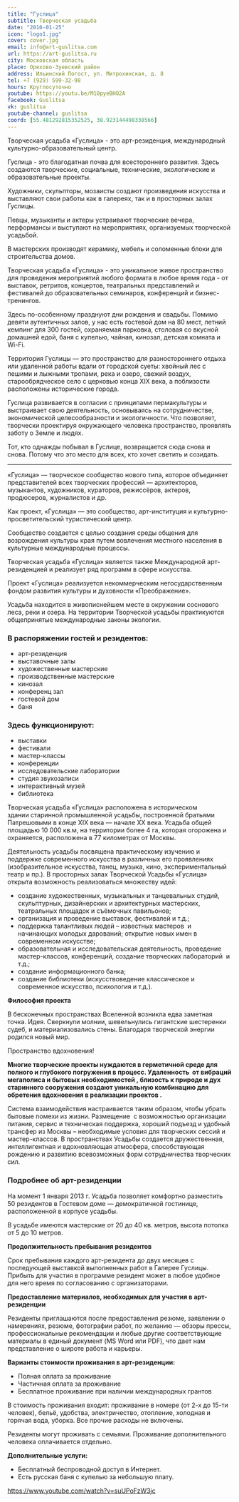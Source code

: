 ```yaml
---
title: "Гуслица"
subtitle: Творческая усадьба
date: "2016-01-25"
icon: "logo1.jpg"
cover: cover.jpg
email: info@art-guslitsa.com
url: https://art-guslitsa.ru
city: Московская область
place: Орехово-Зуевский район
address: Ильинский Погост, ул. Митрохинская, д. 8
tel: +7 (929) 599-32-98
hours: Круглосуточно
youtube: https://youtu.be/M10pyeBHO2A
facebook: Guslitsa
vk: guslitsa
youtube-channel: guslitsa
coord: [55.481292815352525, 38.923144498338566]
---
```


Творческая усадьба «Гуслица» - это арт-резиденция, международный культурно-образовательный центр.

Гуслица - это благодатная почва для всестороннего развития.
Здесь создаются творческие, социальные, технические, экологические и образовательные проекты.

Художники, скульпторы, мозаисты создают произведения искусства и выставляют свои работы как в галереях, так и в просторных залах Гуслицы.

Певцы, музыканты и актеры устраивают творческие вечера, перформансы и выступают на мероприятиях, организуемых творческой усадьбой.

В мастерских производят керамику, мебель и соломенные блоки для строительства домов.

Творческая усадьба «Гуслица» - это уникальное живое пространство для проведения мероприятий любого формата в любое время года - от выставок, ретритов, концертов, театральных представлений и фестивалей до образовательных семинаров, конференций и бизнес-тренингов.

Здесь по-особенному празднуют дни рождения и свадьбы. Помимо девяти аутентичных залов, у нас есть гостевой дом на 80 мест, летний кемпинг для 300 гостей, охраняемая парковка, столовая со вкусной домашней едой, баня с купелью, чайная, кинозал, детская комната и Wi-Fi.

Территория Гуслицы — это пространство для разностороннего отдыха или удаленной работы вдали от городской суеты: хвойный лес с пешими и лыжными тропами, река и озеро, свежий воздух, старообрядческое село с церковью конца XIX века, а поблизости расположены исторические города.

Гуслица развивается в согласии с принципами пермакультуры и выстраивает свою деятельность, основываясь на сотрудничестве, экономической целесообразности и экологичности. Что позволяет, творчески проектируя окружающего человека пространство, проявлять заботу о Земле и людях.

Тот, кто однажды побывал в Гуслице, возвращается сюда снова и снова. Потому что это место для всех, кто хочет светить и созидать.

<youtube-embed link="https://youtu.be/FRQUVs7a0-s" />

---

«Гуслица» — творческое сообщество нового типа, которое объединяет представителей всех творческих профессий — архитекторов, музыкантов, художников, кураторов, режиссёров, актеров, продюсеров, журналистов и др.

Как проект, «Гуслица» — это сообщество, арт-институция и культурно-просветительский туристический центр.

Сообщество создается с целью создания среды общения для возрождения культуры края путем вовлечения местного населения в культурные международные процессы.

Творческая усадьба «Гуслица» является также Международной арт-резиденцией и реализует ряд программ в сфере искусства.

Проект «Гуслица» реализуется некоммерческим негосударственным фондом развития культуры и духовности «Преображение».

Усадьба находится в живописнейшем месте в окружении соснового леса, реки и озера. На территории Творческой усадьбы практикуются общепринятые международные законы экологии.

### В распоряжении гостей и резидентов:

- арт-резиденция
- выставочные залы
- художественные мастерские
- производственные мастерские
- кинозал
- конференц зал
- гостевой дом
- баня

### Здесь функционируют:

- выставки
- фестивали
- мастер-классы
- конференции
- исследовательские лаборатории
- студия звукозаписи
- интерактивный музей
- библиотека

Творческая усадьба «Гуслица» расположена в историческом  здании старинной промышленной усадьбы, построенной братьями Патрешовыми в конце ХIХ века — начале XX века. Усадьба общей площадью 10 000 кв.м, на территории более 4 га, которая огорожена и охраняется, расположена в 77 километрах от Москвы.

Деятельность усадьбы посвящена практическому изучению и поддержке современного искусства в различных его проявлениях (изобразительное искусства, танец, музыка, кино, экспериментальный театр и пр.). В просторных залах Творческой Усадьбы «Гуслица» открыта возможность реализоваться множеству идей:

- создание художественных, музыкальных и танцевальных студий, скульптурных, дизайнерских и архитектурных мастерских, театральных площадок и съёмочных павильонов;
- организация и проведение выставок, фестивалей и т.д.;
- поддержка талантливых людей – известных мастеров  и начинающих молодых дарований; открытие новых имен в современном искусстве;
- образовательная и исследовательская деятельность, проведение мастер-классов, конференций, создание творческих лабораторий  и т.д.;
- создание информационного банка;
- создание библиотеки (искусствоведение классическое и современное искусство, психология и т.д.).

**Философия проекта**

В бесконечных пространствах Вселенной возникла едва заметная точка. Идея. Сверкнули молнии, шевельнулись гигантские шестеренки судеб, и материализовались стены. Благодаря творческой энергии родился новый мир.

Пространство вдохновения!

**Многие творческие проекты нуждаются в герметичной среде для полного и глубокого погружения в процесс. Удаленность  от вибраций мегаполиса и бытовых необходимостей , близость к природе и дух старинного сооружения создают уникальную комбинацию для обретения вдохновения в реализации проектов .**

Система взаимодействия настраивается таким образом, чтобы убрать бытовые помехи из жизни. Размещение  c возможностью организации питания, сервис и техническая поддержка, хороший подъезд и удобный трансфер из Москвы – необходимые условия для творческих сессий и мастер-классов. В пространствах Усадьбы создается дружественная, интеллигентная и вдохновляющая атмосфера, способствующая рождению и развитию всевозможных форм сотрудничества творческих сил.

### Подробнее об арт-резиденции

На момент 1 января 2013 г. Усадьба позволяет комфортно разместить 50 резидентов в Гостевом доме — демократичной гостинице, расположенной в корпусе усадьбы.

В усадьбе имеются мастерские от 20 до 40 кв. метров, высота потолка от 5 до 10 метров.

**Продолжительность пребывания резидентов**

Срок пребывания каждого арт-резидента до двух месяцев с последующей выставкой выполненных работ в Галерее Гуслицы. Прибыть для участия в программе резидент может в любое удобное для него время по согласованию с организаторами.

**Предоставление материалов, необходимых для участия в арт-резиденции**

Резиденты приглашаются после предоставления резюме, заявлении о намерениях, резюме, фотографии работ, по желанию — обзоры прессы, профессиональные рекомендации и любые другие соответствующие материалы в единый документ (MS Word или PDF), что дает нам представление о широте работа и карьеры.

**Варианты стоимости проживания в арт-резиденции:**

- Полная оплата за проживание
- Частичная оплата за проживание
- Бесплатное проживание при наличии международных грантов

В стоимость проживания входит: проживание в номере (от 2-х до 15-ти человек), бельё, удобства, электричество, отопление, холодная и горячая вода, уборка. Все прочие расходы не включены.

Резиденты могут проживать с семьями. Проживание дополнительного человека оплачивается отдельно.

**Дополнительные услуги:**

- Бесплатный беспроводной доступ в Интернет.
- Есть русская баня с купелью за небольшую плату.

https://www.youtube.com/watch?v=suUPoFzW3jc
